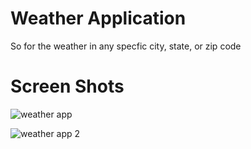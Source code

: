 # Weather Application
So for the weather in any specfic city, state, or zip code

# Screen Shots

![weather app](https://user-images.githubusercontent.com/85464248/144260786-12457232-5316-4e9c-8cdc-427cf06c404a.png)


![weather app 2](https://user-images.githubusercontent.com/85464248/144260801-e23bb143-44fa-4587-88b4-caad24200889.png)

